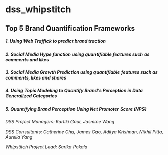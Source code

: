 # dss_whipstitch
## Top 5 Brand Quantification Frameworks
##### 1. Using Web Traffick to predict brand traction
##### 2. Social Media Hype function using quantifiable features such as comments and likes
##### 3. Social Media Growth Prediction using quantifiable features such as comments, likes and shares
##### 4. Using Topic Modeling to Quantify Brand's Perception in Data Generalized Categories
##### 5. Quantifying Brand Perception Using Net Promoter Score (NPS)


*DSS Project Managers: Kartiki Gaur, Jasmine Wang*

*DSS Consultants: Catherine Chu, James Gao, Aditya Krishnan, Nikhil Pitta, Aurelia Yang*

*Whipstitch Project Lead: Sarika Pokala*
